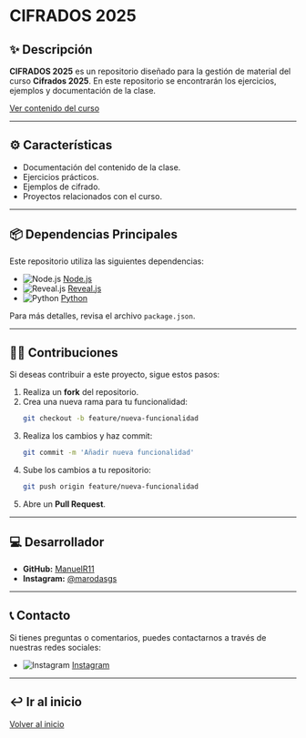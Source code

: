 # CIFRADOS 2025

## ✨ Descripción

**CIFRADOS 2025** es un repositorio diseñado para la gestión de material del curso **Cifrados 2025**. En este repositorio se encontrarán los ejercicios, ejemplos y documentación de la clase.

[Ver contenido del curso](https://locano-uvg.github.io/cifrados-25/)

---

## ⚙ Características

- Documentación del contenido de la clase.
- Ejercicios prácticos.
- Ejemplos de cifrado.
- Proyectos relacionados con el curso.

---

## 📦 Dependencias Principales

Este repositorio utiliza las siguientes dependencias:

- ![Node.js](https://img.shields.io/badge/Node.js-339933?style=flat&logo=node.js&logoColor=white) [Node.js](https://nodejs.org/en/)
- ![Reveal.js](https://img.shields.io/badge/Reveal.js-339933?style=flat&logo=reveal.js&logoColor=white) [Reveal.js](https://revealjs.com/)
- ![Python](https://img.shields.io/badge/Python-3776AB?style=flat&logo=python&logoColor=white) [Python](https://www.python.org/)

Para más detalles, revisa el archivo `package.json`.

---

## 🧑‍💻 Contribuciones

Si deseas contribuir a este proyecto, sigue estos pasos:

1. Realiza un **fork** del repositorio.
2. Crea una nueva rama para tu funcionalidad:
   ```bash
   git checkout -b feature/nueva-funcionalidad
   ```
3. Realiza los cambios y haz commit:
   ```bash
   git commit -m 'Añadir nueva funcionalidad'
   ```
4. Sube los cambios a tu repositorio:
   ```bash
   git push origin feature/nueva-funcionalidad
   ```
5. Abre un **Pull Request**.

---

## 💻 Desarrollador

- **GitHub:** [ManuelR11](https://github.com/ManuelR11)
- **Instagram:** [@marodasgs](https://www.instagram.com/marodasgs?igsh=MWVhN2c5N2F2bjQ2YQ%3D%3D&utm_source=qr)

---

## 📞 Contacto

Si tienes preguntas o comentarios, puedes contactarnos a través de nuestras redes sociales:

- ![Instagram](https://img.shields.io/badge/Instagram-E4405F?style=flat&logo=instagram&logoColor=white) [Instagram](https://www.instagram.com/marodasgs)

---

## ↩️ Ir al inicio

[Volver al inicio](#CIFRADOS-2025)

